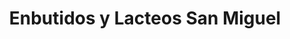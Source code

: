---
title: "Enbutidos y Lacteos San Miguel"
url: /quetzaltenango/enbutidos-y-lacteos-san-miguel/
shop: Metzgerei
---